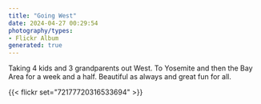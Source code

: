 ```yaml
---
title: "Going West"
date: 2024-04-27 00:29:54
photography/types:
- Flickr Album
generated: true
---
```

Taking 4 kids and 3 grandparents out West. To Yosemite and then the Bay Area for a week and a half. Beautiful as always and great fun for all.

{{< flickr set="72177720316533694" >}}

<!--more-->
